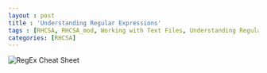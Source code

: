 ```yaml
---
layout : post
title : 'Understanding Regular Expressions'
tags : [RHCSA, RHCSA_mod, Working with Text Files, Understanding Regular Expressions]
categories: [RHCSA]
---
```



![RegEx Cheat
Sheet<span label="fig:regex-cheat-sheet"></span>](RHCSA/Mod1/chapters/1.4.a%20RegEx%20Cheat%20Sheet)
